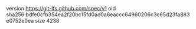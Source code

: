 version https://git-lfs.github.com/spec/v1
oid sha256:bdfe0cfb354ea2f20bc15fd0ad0a6eaccc64960206c3c65d23fa883e0752e0ea
size 4238
